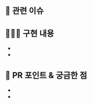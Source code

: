 ## 🔗 관련 이슈
<!--이슈를 해결하고 닫는다면 Resolves #번호-->
<!--이슈가 해결되지 않았지만 닫는다면 Closes #번호-->
<!--보고된 버그를 해결하고 관련 이슈를 닫는다면 Fixes #번호-->

## 👩🏻‍💻 구현 내용
<!--빠른 리뷰를 위해 이해를 도울 만한 설명이 있다면 적어주세요!-->
- 
- 

## 💬 PR 포인트 & 궁금한 점
-
- 
